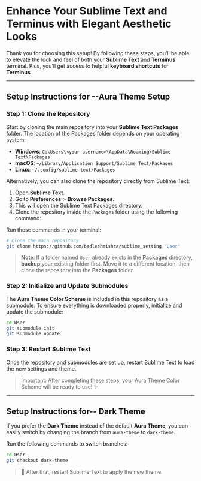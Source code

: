 
# Enhance Your Sublime Text and Terminus with Elegant Aesthetic Looks

Thank you for choosing this setup! By following these steps, you’ll be able to elevate the look and feel of both your **Sublime Text** and **Terminus** terminal. Plus, you’ll get access to helpful **keyboard shortcuts** for **Terminus**.

---

## Setup Instructions for --Aura Theme Setup

### Step 1: Clone the Repository

Start by cloning the main repository into your **Sublime Text Packages** folder. The location of the Packages folder depends on your operating system:

- **Windows**: `C:\Users\<your-username>\AppData\Roaming\Sublime Text\Packages`
- **macOS**: `~/Library/Application Support/Sublime Text/Packages`
- **Linux**: `~/.config/sublime-text/Packages`

Alternatively, you can also clone the repository directly from Sublime Text:

1. Open **Sublime Text**.
2. Go to **Preferences** > **Browse Packages**.
3. This will open the Sublime Text Packages directory.
4. Clone the repository inside the `Packages` folder using the following command:

Run these commands in your terminal:

```bash
# Clone the main repository
git clone https://github.com/badleshmishra/sublime_setting "User"
```
> **Note**: If a folder named `User` already exists in the **Packages** directory, **backup** your existing folder first. Move it to a different location, then clone the repository into the **Packages** folder.

### Step 2: Initialize and Update Submodules

The **Aura Theme Color Scheme** is included in this repository as a submodule. To ensure everything is downloaded properly, initialize and update the submodule:

```bash
cd User
git submodule init
git submodule update
```
### Step 3: Restart Sublime Text

Once the repository and submodules are set up, restart Sublime Text to load the new settings and theme.
> Important: After completing these steps, your Aura Theme Color Scheme will be ready to use! ✨
---

## Setup Instructions for-- Dark Theme 

If you prefer the **Dark Theme** instead of the default **Aura Theme**, you can easily switch by changing the branch from `aura-theme` to `dark-theme`.

Run the following commands to switch branches:

```bash
cd User
git checkout dark-theme
```
> 🔄 After that, restart Sublime Text to apply the new theme.
